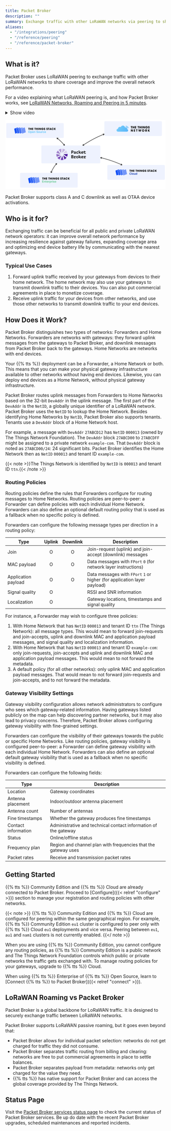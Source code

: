 ```yaml
---
title: Packet Broker
description: ""
summary: Exchange traffic with other LoRaWAN networks via peering to share coverage and improve the overall network performance.
aliases:
  - "/integrations/peering"
  - "/reference/peering"
  - "/reference/packet-broker"
---
```


## What is it?

Packet Broker uses LoRaWAN peering to exchange traffic with other LoRaWAN networks to share coverage and improve the overall network performance.

For a video explaining what LoRaWAN peering is, and how Packet Broker works, see [LoRaWAN Networks, Roaming and Peering in 5 minutes](https://youtu.be/TQImwfHCraM).

<details><summary>Show video</summary>
{{< youtube "TQImwfHCraM" >}}
</details>

![Overview](overview.png)

Packet Broker supports class A and C downlink as well as OTAA device activations.

## Who is it for?

Exchanging traffic can be beneficial for all public and private LoRaWAN network operators: it can improve overall network performance by increasing resilience against gateway failures, expanding coverage area and optimizing end device battery life by communicating with the nearest gateways.

### Typical Use Cases

1. Forward uplink traffic received by your gateways from devices to their home network. The home network may also use your gateways to transmit downlink traffic to their devices. You can also put commercial agreements in place to monetize coverage.
2. Receive uplink traffic for your devices from other networks, and use those other networks to transmit downlink traffic to your end devices.

## How Does it Work?

Packet Broker distinguishes two types of networks: Forwarders and Home Networks. Forwarders are networks with gateways: they forward uplink messages from the gateways to Packet Broker, and downlink messages from Packet Broker back to the gateways. Home Networks are networks with end devices.

Your {{% tts %}} deployment can be a Forwarder, a Home Network or both. This means that you can make your physical gateway infrastructure available to other networks without having end devices. Likewise, you can deploy end devices as a Home Network, without physical gateway infrastructure.

Packet Broker routes uplink messages from Forwarders to Home Networks based on the 32-bit `DevAddr` in the uplink message. The first part of the `DevAddr` is the `NetID`, a globally unique identifier of a LoRaWAN network. Packet Broker uses the `NetID` to lookup the Home Network. Besides identifying Home Networks by `NetID`, Packet Broker also supports tenants. Tenants use a `DevAddr` block of a Home Network host.

For example, a message with `DevAddr` `27ABCD12` has `NetID` `000013` (owned by The Things Network Foundation). The `DevAddr` block `27ABCD00` to `27ABCDFF` might be assigned to a private network `example-com`. That `DevAddr` block is noted as `27ABCD00/24`: 24 significant bits. Packet Broker identifies the Home Network then as `NetID` `000013` and tenant ID `example-com`.

{{< note >}}The Things Network is identified by `NetID` is `000013` and tenant ID `ttn`.{{< /note >}}

### Routing Policies

Routing policies define the rules that Forwarders configure for routing messages to Home Networks. Routing policies are peer-to-peer: a Forwarder can define policies with each individual Home Network. Forwarders can also define an optional default routing policy that is used as a fallback when no specific policy is defined.

Forwarders can configure the following message types per direction in a routing policy:

Type | Uplink | Downlink | Description
--- | :---: | :---: | ---
Join | O | O | Join-request (uplink) and join-accept (downlink) messages
MAC payload | O | O | Data messages with `FPort` `0` (for network layer instructions)
Application payload | O | O | Data messages with `FPort` `1` or higher (for application layer payload)
Signal quality | O | | RSSI and SNR information
Localization | O | | Gateway locations, timestamps and signal quality

For instance, a Forwarder may wish to configure three policies:

1. With Home Network that has `NetID` `000013` and tenant ID `ttn` (The Things Network): all message types. This would mean to forward join-requests and join-accepts, uplink and downlink MAC and application payload messages, and signal quality and localization information.
2. With Home Network that has `NetID` `000013` and tenant ID `example-com`: only join-requests, join-accepts and uplink and downlink MAC and application payload messages. This would mean to not forward the metadata.
3. A default policy (for all other networks): only uplink MAC and application payload messages. That would mean to not forward join-requests and join-accepts, and to not forward the metadata.

### Gateway Visibility Settings

Gateway visibility configuration allows network administrators to configure who sees which gateway-related information. Having gateways listed publicly on the map can help discovering partner networks, but it may also lead to privacy concerns. Therefore, Packet Broker allows configuring gateway visibility with fine-grained settings.

Forwarders can configure the visibility of their gateways towards the public or specific Home Networks. Like routing policies, gateway visibility is configured peer-to-peer: a Forwarder can define gateway visibility with each individual Home Network. Forwarders can also define an optional default gateway visibility that is used as a fallback when no specific visibility is defined.

Forwarders can configure the following fields:

Type | Description
--- | ---
Location | Gateway coordinates
Antenna placement | Indoor/outdoor antenna placement
Antenna count | Number of antennas
Fine timestamps | Whether the gateway produces fine timestamps
Contact information | Administrative and technical contact information of the gateway
Status | Online/offline status
Frequency plan | Region and channel plan with frequencies that the gateway uses
Packet rates | Receive and transmission packet rates

## Getting Started

{{% tts %}} Community Edition and {{% tts %}} Cloud are already connected to Packet Broker. Proceed to [Configure]({{< relref "configure" >}}) section to manage your registration and routing policies with other networks.

{{< note >}}
{{% tts %}} Community Edition and {{% tts %}} Cloud are configured for peering within the same geographical region. For example, {{% tts %}} Community Edition `eu1` cluster is configured to peer only with {{% tts %}} Cloud `eu1` deployments and vice versa. Peering between `eu1`, `au1` and `nam1` clusters is not currently enabled.
{{</ note >}}

When you are using {{% tts %}} Community Edition, you cannot configure any routing policies, as {{% tts %}} Community Edition is a public network and The Things Network Foundation controls which public or private networks the traffic gets exchanged with. To manage routing policies for your gateways, upgrade to {{% tts %}} Cloud.

When using {{% tts %}} Enterprise of {{% tts %}} Open Source, learn to [Connect {{% tts %}} to Packet Broker]({{< relref "connect" >}}).

## LoRaWAN Roaming vs Packet Broker

Packet Broker is a global backbone for LoRaWAN traffic. It is designed to securely exchange traffic between LoRaWAN networks.

Packet Broker supports LoRaWAN passive roaming, but it goes even beyond that:

- Packet Broker allows for individual packet selection: networks do not get charged for traffic they did not consume. 
- Packet Broker separates traffic routing from billing and clearing: networks are free to put commercial agreements in place to settle balances. 
- Packet Broker separates payload from metadata: networks only get charged for the value they need. 
- {{% tts %}} has native support for Packet Broker and can access the global coverage provided by The Things Network.

## Status Page

Visit the [Packet Broker services status page](https://status.packetbroker.net/) to check the current status of Packet Broker services. Be up do date with the recent Packet Broker upgrades, scheduled maintenances and reported incidents.
